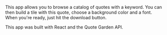This app allows you to browse a catalog of quotes with a keyword.
You can then build a tile with this quote, choose a background color and a font.
When you're ready, just hit the download button.

This app was built with React and the Quote Garden API.
